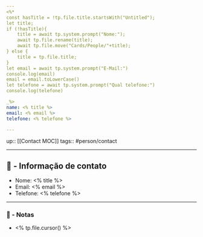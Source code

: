 ```yaml
---
<%* 
const hasTitle = !tp.file.title.startsWith("Untitled");
let title;
if (!hasTitle){
	title = await tp.system.prompt("Nome:");
	await tp.file.rename(title);
	await tp.file.move("Cards/People/"+title);
} else {
	title = tp.file.title;
}
let email = await tp.system.prompt("E-Mail:")
console.log(email)
email = email.toLowerCase()
let telefone = await tp.system.prompt("Qual telefone:")
console.log(telefone)

_%>
name: <% title %>
email: <% email %>
telefone: <% telefone %>

---
```

up:: [[Contact MOC]]
tags:: #person/contact  
___
## 🧍 - Informação de contato
- Nome: <% title %>
- Email: <% email %>
- Telefone: <% telefone %>
___
### 📓 - Notas
- <% tp.file.cursor() %>